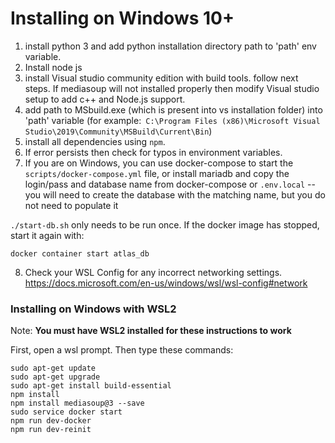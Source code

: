 # Installing on Windows 10+
1. install python 3 and add python installation directory path to 'path' env variable.
2. Install node js
3. install Visual studio community edition with build tools. follow next steps.
   If mediasoup will not installed properly then modify Visual studio setup to
   add c++ and Node.js support.
4. add path to MSbuild.exe (which is present into vs installation folder)
   into 'path' variable (for example:` C:\Program Files (x86)\Microsoft Visual Studio\2019\Community\MSBuild\Current\Bin`)
5. install all dependencies using `npm`.
6. If error persists then check for typos in environment variables.
7. If you are on Windows, you can use docker-compose to start the `scripts/docker-compose.yml`
   file, or install mariadb and copy the login/pass and database name from
   docker-compose or `.env.local` -- you will need to create the database with
   the matching name, but you do not need to populate it

`./start-db.sh` only needs to be run once. If the docker image has stopped,
start it again with:

```
docker container start atlas_db
```

8. Check your WSL Config for any incorrect networking settings.
   https://docs.microsoft.com/en-us/windows/wsl/wsl-config#network

### Installing on Windows with WSL2
Note: **You must have WSL2 installed for these instructions to work**

First, open a wsl prompt. Then type these commands:
```
sudo apt-get update
sudo apt-get upgrade
sudo apt-get install build-essential
npm install
npm install mediasoup@3 --save
sudo service docker start
npm run dev-docker
npm run dev-reinit
```
